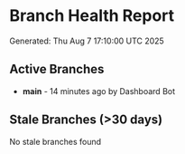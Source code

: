 # Branch Health Report
Generated: Thu Aug  7 17:10:00 UTC 2025

## Active Branches
- **main** - 14 minutes ago by Dashboard Bot

## Stale Branches (>30 days)
No stale branches found
